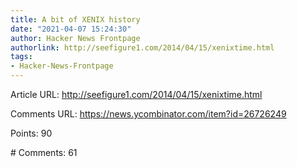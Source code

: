 ```yaml
---
title: A bit of XENIX history
date: "2021-04-07 15:24:30"
author: Hacker News Frontpage
authorlink: http://seefigure1.com/2014/04/15/xenixtime.html
tags:
- Hacker-News-Frontpage
---
```


<p>Article URL: <a href="http://seefigure1.com/2014/04/15/xenixtime.html">http://seefigure1.com/2014/04/15/xenixtime.html</a></p>
<p>Comments URL: <a href="https://news.ycombinator.com/item?id=26726249">https://news.ycombinator.com/item?id=26726249</a></p>
<p>Points: 90</p>
<p># Comments: 61</p>
